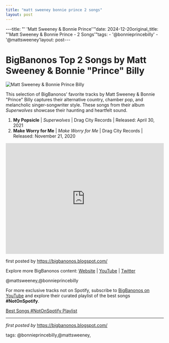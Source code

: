 ```yaml
---
title: "matt sweeney bonnie prince 2 songs"
layout: post
---
```

---title: "' 'Matt Sweeney & Bonnie Prince''"date: 2024-12-20original_title: "'Matt Sweeney & Bonnie Prince - 2 Songs'"tags:  - '@bonnieprincebilly'  - '@mattsweeney'layout: post---<h1>BigBanonos Top 2 Songs by Matt Sweeney & Bonnie "Prince" Billy</h1><img src="https://npr.brightspotcdn.com/dims4/default/892536c/2147483647/strip/true/crop/2560x1697+0+0/resize/880x583!/quality/90/?url=http%3A%2F%2Fnpr-brightspot.s3.amazonaws.com%2Flegacy%2Fwp-content%2Fuploads%2F2021%2F07%2FMS-BPB-by-Pete-Townsend-scaled-1.jpeg" alt="Matt Sweeney & Bonnie Prince Billy"> <p>This selection of BigBanonos' favorite tracks by Matt Sweeney & Bonnie "Prince" Billy captures their alternative country, chamber pop, and melancholic singer-songwriter style. These songs from their album <em>Superwolves</em> showcase their haunting and heartfelt sound.</p> <ol> <li><strong>My Popsicle</strong> | <em>Superwolves</em> | Drag City Records | Released: April 30, 2021</li> <li><strong>Make Worry for Me</strong> | <em>Make Worry for Me</em> | Drag City Records | Released: November 21, 2020</li></ol> <div> <iframe src="https://open.spotify.com/embed/playlist/2rFLEv5A3gQO8a0lNSdt0o?utm_source=generator" width="100%" height="352" frameborder="0" allow="autoplay; clipboard-write; encrypted-media; fullscreen; picture-in-picture" loading="lazy" allowfullscreen></iframe></div> <p>first posted by <a href="https://bigbanonos.blogspot.com/">https://bigbanonos.blogspot.com/</a></p> <div> <p>Explore more BigBanonos content: <a href="https://bigbanonos.blogspot.com/">Website</a> | <a href="https://www.youtube.com/@BigBanonos">YouTube</a> | <a href="https://x.com/bigbanonos">Twitter</a></p></div> <!-- Tags --><p>@mattsweeney,@bonnieprincebilly</p><!--Subscribe and Playlist Links--><div>    <p>For more exclusive tracks not on Spotify, subscribe to <a href="https://www.youtube.com/@BigBanonos" target="_blank">BigBanonos on YouTube</a> and explore their curated playlist of the best songs <strong>#NotOnSpotify</strong>.</p>    <p><a href="https://www.youtube.com/playlist?list=PLtuNtuTatqI0kFahUCbtbfenC_ET5O_tr" target="_blank">Best Songs #NotOnSpotify Playlist<br /></a></p></div><hr /><p><em>first posted by</em> <a href="https://bigbanonos.blogspot.com/" rel="noopener" target="_new">https://bigbanonos.blogspot.com/</a></p><p>tags: @bonnieprincebilly,@mattsweeney,</p>
